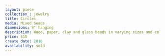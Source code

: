 ```yaml
---
layout: piece
collection_: jewelry
title: Circles
media: Mixed beads
dimensions: 9" hanging
description: Wood, paper, clay and glass beads in varying sizes and colors.
price: $15
create_date: 2010
availability: sold
---
```

